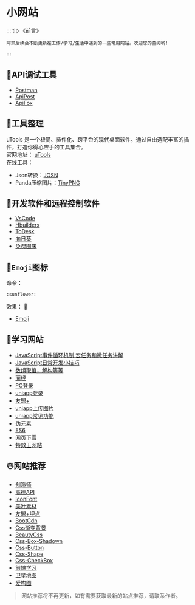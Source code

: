 # 小网站


::: tip 《前言》

    阿凯后续会不断更新在工作/学习/生活中遇到的一些常用网站。欢迎您的查阅哟!

:::

## :blossom:API调试工具


- [Postman](https://www.getpostman.com/)
- [ApiPost](https://v7.apipost.cn/#/apis/run)
- [ApiFox](https://www.apifox.cn)

## :sunflower:工具整理

uTools 是一个极简、插件化、跨平台的现代桌面软件。通过自由选配丰富的插件，打造你得心应手的工具集合。  
官网地址： [uTools](https://www.u.tools/)  
在线工具：

- Json转换：[JOSN](https://www.json.cn/#)
- Panda压缩图片：[TinyPNG](https://tinypng.com/)

## :rose:开发软件和远程控制软件
- [VsCode](https://code.visualstudio.com/)
- [Hbuilderx](https://www.dcloud.io/hbuilderx.html)
- [ToDesk](https://www.todesk.com/)
- [向日葵](https://sunlogin.oray.com/)
- [免费图床](https://imgtp.com/)



## :sunflower:`Emoji`图标

命令：

```
:sunflower:
```

效果：
:sunflower:

- [Emoji](https://github.com/markdown-it/markdown-it-emoji/blob/master/lib/data/full.json)


## :sunflower:学习网站
- [JavaScript事件循环机制,宏任务和微任务讲解](https://juejin.cn/post/7112616745508012062)
- [JavaScript日常开发小技巧](https://juejin.cn/post/7112704104694022152)
- [数组取值，解构等等](https://juejin.cn/post/7111302214945079310)
- [面经](https://juejin.cn/post/7016593221815910408)
- [PC登录](https://juejin.cn/post/7098590812069429284)
- [uniapp登录](https://juejin.cn/post/7105023071056035877)
- [友盟+](https://blog.csdn.net/krico233/article/details/122459028)
- [uniapp上传图片](https://haozhongping.blog.csdn.net/article/details/123108246?spm=1001.2101.3001.6650.14&utm_medium=distribute.pc_relevant.none-task-blog-2%7Edefault%7EBlogCommendFromBaidu%7ERate-14.pc_relevant_default&depth_1-utm_source=distribute.pc_relevant.none-task-blog-2%7Edefault%7EBlogCommendFromBaidu%7ERate-14.pc_relevant_default&utm_relevant_index=20)
- [uniapp常见功能](https://www.kancloud.cn/wangking/uniapp/1868620)
- [伪元素](https://juejin.cn/post/6854573204011221000#heading-19)
- [ES6](https://juejin.cn/post/7016520448204603423)
- [网页下雪](https://api.vvhan.com/api/snow)
- [特效王网站](https://www.vantajs.com/?effect=waves)


## :snowman_with_snow:网站推荐
- [创造师](https://www.chuangzaoshi.com/)
- [高德API](https://lbs.amap.com/)
- [IconFont](https://www.iconfont.cn/)
- [美叶素材](https://www.meiye.art/inspiration/26/28)
- [友盟+埋点](https://mp.umeng.com/apps/overview)
- [BootCdn](https://www.bootcdn.cn/)
- [Css渐变背景](https://color.oulu.me/)
- [BeautyCss](https://uiverse.io/)
- [Css-Box-Shadown](https://getcssscan.com/css-box-shadow-examples?ref=producthunt)
- [Css-Button](https://getcssscan.com/css-buttons-examples)
- [Css-Shape](https://getcssscan.com/css-shapes)
- [Css-CheckBox](https://getcssscan.com/css-checkboxes-examples)
- [前端学习](https://wws3v4evub.feishu.cn/wiki/wikcnjUuoCWbgb7TbZnhAVVwkAc)
- [卫星地图](http://www.wxno.com/)
- [爱构图](https://igoutu.cn/)


> 网站推荐将不再更新，如有需要获取最新的站点推荐，请联系作者。